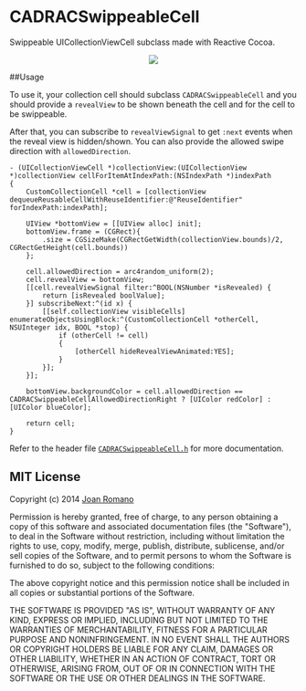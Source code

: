CADRACSwippeableCell
====================

Swippeable UICollectionViewCell subclass made with Reactive Cocoa.


<p align="center"><img src="https://raw.githubusercontent.com/TopicSo/CADRACSwippeableCell/master/Screenshots/swipepreview.gif"/></p>


##Usage

To use it, your collection cell should subclass `CADRACSwippeableCell` and you should provide a `revealView` to be shown beneath the cell and for the cell to be swippeable. 

After that, you can subscribe to `revealViewSignal` to get `:next` events when the reveal view is hidden/shown. You can also provide the allowed swipe direction with `allowedDirection`.

```objc
- (UICollectionViewCell *)collectionView:(UICollectionView *)collectionView cellForItemAtIndexPath:(NSIndexPath *)indexPath
{
    CustomCollectionCell *cell = [collectionView dequeueReusableCellWithReuseIdentifier:@"ReuseIdentifier" forIndexPath:indexPath];
    
    UIView *bottomView = [[UIView alloc] init];
    bottomView.frame = (CGRect){
        .size = CGSizeMake(CGRectGetWidth(collectionView.bounds)/2, CGRectGetHeight(cell.bounds))
    };
    
    cell.allowedDirection = arc4random_uniform(2);
    cell.revealView = bottomView;
    [[cell.revealViewSignal filter:^BOOL(NSNumber *isRevealed) {
        return [isRevealed boolValue];
    }] subscribeNext:^(id x) {
        [[self.collectionView visibleCells] enumerateObjectsUsingBlock:^(CustomCollectionCell *otherCell, NSUInteger idx, BOOL *stop) {
            if (otherCell != cell)
            {
                [otherCell hideRevealViewAnimated:YES];
            }
        }];
    }];
    
    bottomView.backgroundColor = cell.allowedDirection == CADRACSwippeableCellAllowedDirectionRight ? [UIColor redColor] : [UIColor blueColor];
    
    return cell;
}
```

Refer to the header file [`CADRACSwippeableCell.h`](Source/CADRACSwippeableCell.h) for more documentation.


## MIT License
Copyright (c) 2014 [Joan Romano](http://twitter.com/joanromano)

Permission is hereby granted, free of charge, to any person obtaining a copy
of this software and associated documentation files (the "Software"), to deal
in the Software without restriction, including without limitation the rights
to use, copy, modify, merge, publish, distribute, sublicense, and/or sell
copies of the Software, and to permit persons to whom the Software is
furnished to do so, subject to the following conditions:

The above copyright notice and this permission notice shall be included in all
copies or substantial portions of the Software.

THE SOFTWARE IS PROVIDED "AS IS", WITHOUT WARRANTY OF ANY KIND, EXPRESS OR
IMPLIED, INCLUDING BUT NOT LIMITED TO THE WARRANTIES OF MERCHANTABILITY,
FITNESS FOR A PARTICULAR PURPOSE AND NONINFRINGEMENT. IN NO EVENT SHALL THE
AUTHORS OR COPYRIGHT HOLDERS BE LIABLE FOR ANY CLAIM, DAMAGES OR OTHER
LIABILITY, WHETHER IN AN ACTION OF CONTRACT, TORT OR OTHERWISE, ARISING FROM,
OUT OF OR IN CONNECTION WITH THE SOFTWARE OR THE USE OR OTHER DEALINGS IN THE
SOFTWARE.

